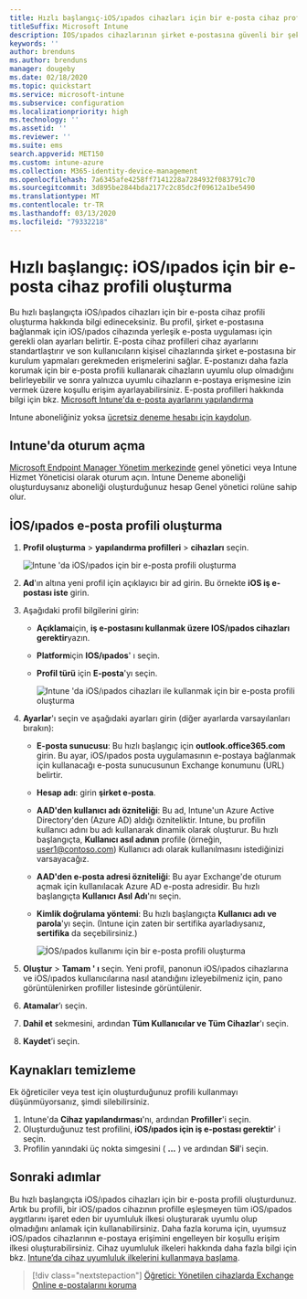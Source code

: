 ```yaml
---
title: Hızlı başlangıç-iOS/ıpados cihazları için bir e-posta cihaz profili oluşturma
titleSuffix: Microsoft Intune
description: İOS/ıpados cihazlarının şirket e-postasına güvenli bir şekilde bağlanabilmesi için bir e-posta cihaz profili oluşturmak üzere Microsoft Intune nasıl kullanacağınızı öğrenin.
keywords: ''
author: brenduns
ms.author: brenduns
manager: dougeby
ms.date: 02/18/2020
ms.topic: quickstart
ms.service: microsoft-intune
ms.subservice: configuration
ms.localizationpriority: high
ms.technology: ''
ms.assetid: ''
ms.reviewer: ''
ms.suite: ems
search.appverid: MET150
ms.custom: intune-azure
ms.collection: M365-identity-device-management
ms.openlocfilehash: 7a6345afe4258ff7141228a7284932f083791c70
ms.sourcegitcommit: 3d895be2844bda2177c2c85dc2f09612a1be5490
ms.translationtype: MT
ms.contentlocale: tr-TR
ms.lasthandoff: 03/13/2020
ms.locfileid: "79332218"
---
```

# <a name="quickstart-create-an-email-device-profile-for-iosipados"></a>Hızlı başlangıç: iOS/ıpados için bir e-posta cihaz profili oluşturma

Bu hızlı başlangıçta iOS/ıpados cihazları için bir e-posta cihaz profili oluşturma hakkında bilgi edineceksiniz. Bu profil, şirket e-postasına bağlanmak için iOS/ıpados cihazında yerleşik e-posta uygulaması için gerekli olan ayarları belirtir. E-posta cihaz profilleri cihaz ayarlarını standartlaştırır ve son kullanıcıların kişisel cihazlarında şirket e-postasına bir kurulum yapmaları gerekmeden erişmelerini sağlar. E-postanızı daha fazla korumak için bir e-posta profili kullanarak cihazların uyumlu olup olmadığını belirleyebilir ve sonra yalnızca uyumlu cihazların e-postaya erişmesine izin vermek üzere koşullu erişim ayarlayabilirsiniz. E-posta profilleri hakkında bilgi için bkz. [Microsoft Intune'da e-posta ayarlarını yapılandırma](email-settings-configure.md)

Intune aboneliğiniz yoksa [ücretsiz deneme hesabı için kaydolun](../fundamentals/free-trial-sign-up.md).

## <a name="sign-in-to-intune"></a>Intune'da oturum açma

[Microsoft Endpoint Manager Yönetim merkezinde](https://go.microsoft.com/fwlink/?linkid=2109431) genel yönetici veya Intune Hizmet Yöneticisi olarak oturum açın. Intune Deneme aboneliği oluşturduysanız aboneliği oluşturduğunuz hesap Genel yönetici rolüne sahip olur.

## <a name="create-an-iosipados-email-profile"></a>İOS/ıpados e-posta profili oluşturma

1. **Profil oluşturma** > **yapılandırma profilleri** > **cihazları** seçin.

   ![Intune 'da iOS/ıpados için bir e-posta profili oluşturma](./media/quickstart-email-profile/ios-create-profile.png)

2. **Ad**'ın altına yeni profil için açıklayıcı bir ad girin. Bu örnekte **iOS iş e-postası iste** girin.
3. Aşağıdaki profil bilgilerini girin:
    - **Açıklama**için, **iş e-postasını kullanmak üzere IOS/ıpados cihazları gerektir**yazın.
    - **Platform**için **IOS/ıpados**' ı seçin.
    - **Profil türü** için **E-posta**'yı seçin.

        ![Intune 'da iOS/ıpados cihazları ile kullanmak için bir e-posta profili oluşturma](./media/quickstart-email-profile/ios-email-profile-name.png)

4. **Ayarlar**'ı seçin ve aşağıdaki ayarları girin (diğer ayarlarda varsayılanları bırakın):
   - **E-posta sunucusu**: Bu hızlı başlangıç için **outlook.office365.com** girin. Bu ayar, iOS/ıpados posta uygulamasının e-postaya bağlanmak için kullanacağı e-posta sunucusunun Exchange konumunu (URL) belirtir.
   - **Hesap adı**: girin **şirket e-posta**.
   - **AAD'den kullanıcı adı özniteliği**: Bu ad, Intune'un Azure Active Directory'den (Azure AD) aldığı özniteliktir. Intune, bu profilin kullanıcı adını bu adı kullanarak dinamik olarak oluşturur. Bu hızlı başlangıçta, **Kullanıcı asıl adının** profile (örneğin, user1@contoso.com) Kullanıcı adı olarak kullanılmasını istediğinizi varsayacağız.
   - **AAD'den e-posta adresi özniteliği**: Bu ayar Exchange'de oturum açmak için kullanılacak Azure AD e-posta adresidir. Bu hızlı başlangıçta **Kullanıcı Asıl Adı**'nı seçin.
   - **Kimlik doğrulama yöntemi**: Bu hızlı başlangıçta **Kullanıcı adı ve parola**'yı seçin. (Intune için zaten bir sertifika ayarladıysanız, **sertifika** da seçebilirsiniz.)

        ![İOS/ıpados kullanımı için bir e-posta profili oluşturma](./media/quickstart-email-profile/ios-email-profile.png)

5. **Oluştur** > **Tamam ' ı** seçin. Yeni profil, panonun iOS/ıpados cihazlarına ve iOS/ıpados kullanıcılarına nasıl atandığını izleyebilmeniz için, pano görüntülenirken profiller listesinde görüntülenir.
6. **Atamalar**’ı seçin.
7. **Dahil et** sekmesini, ardından **Tüm Kullanıcılar ve Tüm Cihazlar**'ı seçin. 
8. **Kaydet**’i seçin.

## <a name="clean-up-resources"></a>Kaynakları temizleme

Ek öğreticiler veya test için oluşturduğunuz profili kullanmayı düşünmüyorsanız, şimdi silebilirsiniz.

1. Intune'da **Cihaz yapılandırması**'nı, ardından **Profiller**'i seçin.
2. Oluşturduğunuz test profilini, **iOS/ıpados için iş e-postası gerektir**' i seçin.
3. Profilin yanındaki üç nokta simgesini ( **...** ) ve ardından **Sil**'i seçin.

## <a name="next-steps"></a>Sonraki adımlar

Bu hızlı başlangıçta iOS/ıpados cihazları için bir e-posta profili oluşturdunuz. Artık bu profili, bir iOS/ıpados cihazının profille eşleşmeyen tüm iOS/ıpados aygıtlarını işaret eden bir uyumluluk ilkesi oluşturarak uyumlu olup olmadığını anlamak için kullanabilirsiniz. Daha fazla koruma için, uyumsuz iOS/ıpados cihazlarının e-postaya erişimini engelleyen bir koşullu erişim ilkesi oluşturabilirsiniz. Cihaz uyumluluk ilkeleri hakkında daha fazla bilgi için bkz. [Intune’da cihaz uyumluluk ilkelerini kullanmaya başlama](../protect/device-compliance-get-started.md).

> [!div class="nextstepaction"]
> [Öğretici: Yönetilen cihazlarda Exchange Online e-postalarını koruma](../protect/tutorial-protect-email-on-enrolled-devices.md)
